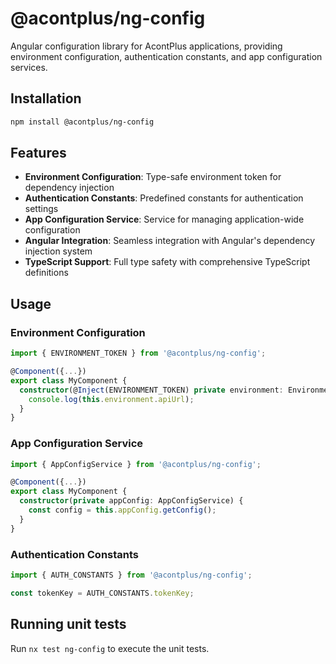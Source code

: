 # @acontplus/ng-config

Angular configuration library for AcontPlus applications, providing environment
configuration, authentication constants, and app configuration services.

## Installation

```bash
npm install @acontplus/ng-config
```

## Features

- **Environment Configuration**: Type-safe environment token for dependency
  injection
- **Authentication Constants**: Predefined constants for authentication settings
- **App Configuration Service**: Service for managing application-wide
  configuration
- **Angular Integration**: Seamless integration with Angular's dependency
  injection system
- **TypeScript Support**: Full type safety with comprehensive TypeScript
  definitions

## Usage

### Environment Configuration

```typescript
import { ENVIRONMENT_TOKEN } from '@acontplus/ng-config';

@Component({...})
export class MyComponent {
  constructor(@Inject(ENVIRONMENT_TOKEN) private environment: Environment) {
    console.log(this.environment.apiUrl);
  }
}
```

### App Configuration Service

```typescript
import { AppConfigService } from '@acontplus/ng-config';

@Component({...})
export class MyComponent {
  constructor(private appConfig: AppConfigService) {
    const config = this.appConfig.getConfig();
  }
}
```

### Authentication Constants

```typescript
import { AUTH_CONSTANTS } from '@acontplus/ng-config';

const tokenKey = AUTH_CONSTANTS.tokenKey;
```

## Running unit tests

Run `nx test ng-config` to execute the unit tests.
